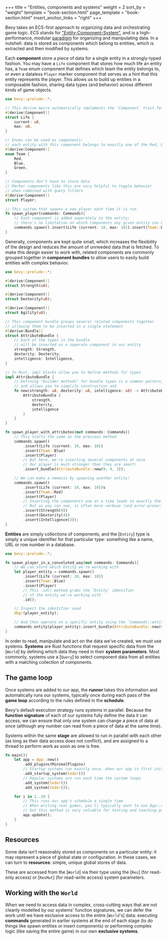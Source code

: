 +++
title = "Entities, components and systems"
weight = 2
sort_by = "weight"
template = "book-section.html"
page_template = "book-section.html"
insert_anchor_links = "right"
+++

Bevy takes an ECS-first approach to organizing data and orchestrating game logic.
ECS stands for ["Entity-Component-System"](https://en.wikipedia.org/wiki/Entity_component_system), and is a high-performance, modular [paradigm](https://ajmmertens.medium.com/ecs-from-tool-to-paradigm-350587cdf216) for organizing and manipulating data.
In a nutshell: data is stored as components which belong to entities, which is extracted and then modified by systems.

Each **component** store a piece of data for a single entity in a strongly-typed fashion.
You may have a `Life` component that stores how much life an entity has, a `Team` enum component that defines which team the entity belongs to, or even a dataless `Player` marker component that serves as a hint that this entity represents the player.
This allows us to build up entities in a composable fashion, sharing data types (and behavior) across different kinds of game objects.

```rust
use bevy::prelude::*;

// This derive macro automatically implements the `Component` trait for our type
#[derive(Component)]
struct Life {
    current: u8,
    max: u8,
}

// Enums can be used as components:
// each entity with this component belongs to exactly one of the Red, Blue or Green team
#[derive(Component)]
enum Team {
    Red,
    Blue,
    Green,
}

// Components don't have to store data
// Marker components like this are very helpful to toggle behavior
// when combined with query filters
#[derive(Component)]
struct Player;

// This system that spawns a new player each time it is run
fn spawn_player(commands: Commands){
    // Each component is added seperately to the entity;
    // there's no limitation on which components any given entity can have
    commands.spawn().insert(Life {current: 10, max: 10}).insert(Team::Blue).insert(Player);
}
```

Generally, components are kept quite small, which increases the flexibility of the design and reduces the amount of unneeded data that is fetched.
To make this design easier to work with, related components are commonly grouped together in **component bundles** to allow users to easily build entities with complex behavior.

```rust
use bevy::prelude::*;

#[derive(Component)]
struct Strength(u8);

#[derive(Component)]
struct Dexterity(u8);

#[derive(Component)]
struct Agility(u8);

// This component bundle groups several related components together
// allowing them to be inserted in a single statement
#[derive(Bundle)]
struct AttributeBundle {
    // Each of the types in the bundle
    // will be inserted as a seperate component in our entity
    strength: Strength,
    dexterity: Dexterity,
    intelligence: Intelligence,
}

// In Rust, impl blocks allow you to define methods for types
impl AttributeBundle {
    // Defining "builder methods" for bundle types is a common pattern,
    // and allows you to simplify construction and 
    fn new(strength: u8, dexterity: u8, intelligence: u8) -> AttributeBundle {
        AttributeBundle {
            strength,
            dexterity,
            intelligence
        }
    }
}

fn spawn_player_with_attributes(mut commands: Commands){
    // This starts the same as the previous method
    commands.spawn()
        .insert(Life {current: 10, max: 10})
        .insert(Team::Blue)
        .insert(Player)
        // But here, we're inserting several components at once
        // Our player is much stronger than they are smart!
        .insert_bundle(AttributeBundle::new(9, 4, 3));

    // We can make a nemesis by spawning another entity!
    commands.spawn()
        .insert(Life {current: 10, max: 10})s
        .insert(Team::Red)
        .insert(Player)
        // Inserting the components one at a time leads to exactly the same result
        // But as you can see, is often more verbose (and error-prone!)
        .insert(Strength(9))
        .insert(Dexterity(4))
        .insert(Intelligence(3));
}
```

**Entities** are simply collections of components, and the [`Entity`] type is simply a unique identifier for that particular type: something like a name, URL or row number in a database.

```rust
use bevy::prelude::*;

fn spawn_player_in_a_convoluted_way(mut commands: Commands){
    // We can store which Entity we're working with
    let player_entity = commands.spawn()
        .insert(Life {current: 10, max: 10})
        .insert(Team::Blue)
        .insert(Player)
        // This .id() method grabs the `Entity` identifier
        // of the entity we're working with
        .id();

    // Inspect the identifier used
    dbg!(player_entity);

    // And then operate on a specific entity using the `Commands::entity` method
    commands.entity(player_entity).insert_bundle(AttributeBundle::new(9, 4, 3));
}
```

In order to read, manipulate and act on the data we've created, we must use systems.
**Systems** are Rust functions that request specific data from the [`World`] by defining which data they need in their **system parameters**.
Most commonly, systems use a [`Query`] to select component data from all entities with a matching collection of components.

## The game loop

Once systems are added to our app, the **runner** takes this information and automatically runs our systems, typically once during each pass of the **game loop** according to the rules defined in the **schedule**.

Bevy's default execution strategy runs systems in parallel.
Because the **function signature** of each of our systems fully define the data it can access, we can ensure that only one system can change a piece of data at once (although any number can read from a piece of data at the same time).

Systems within the same **stage** are allowed to run in parallel with each other (as long as their data access does not conflict), and are assigned to a thread to perform work as soon as one is free.

```rust
fn main(){
    let app = App::new()
        .add_plugins(MinimalPlugins)
        // Startup systems run exactly once, when our app is first initialized
        .add_startup_system(todo!())
        // Regular systems are run each time the system loops
        .add_system(todo!())
        .add_system(todo!());

    for i in 1..10 {
        // This runs our app's schedule a single time
        // When writing real games, you'll typically want to use App::run to loop the schedule indefinitely,
        // but this method is very valuable for testing and teaching purposes!
        app.update();
    }
}
```

## Resources

Some data isn't reasonably stored as components on a particular entity: it may represent a piece of global state or configuration.
In these cases, we can turn to **resources**: simple, unique global stores of data.

These are accessed from the [`World`] via their type using the [`Res`] (for read-only access) or [`ResMut`] (for read-write access) system parameters.

## Working with the `World`

When we need to access data in complex, cross-cutting ways that are not cleanly modelled by our systems' function signatures, we can defer the work until we have exclusive access to the entire [`World`'s] data: executing **commands** generated in earlier systems at the end of each stage (to do things like spawn entities or insert components) or performing complex logic (like saving the entire game) in our own **exclusive systems**.
